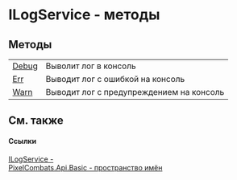 # ILogService - методы




## Методы
<table>
<tr>
<td><a href="a2f2427a-749e-4129-299e-c78827fff71c">Debug</a></td>
<td>Выволит лог в консоль</td></tr>
<tr>
<td><a href="490e2d27-4aeb-8f6c-6a98-9ab61c0ff660">Err</a></td>
<td>Выводит лог с ошибкой на консоль</td></tr>
<tr>
<td><a href="f7f8d370-2ad7-5bf5-cbf6-75317bee5570">Warn</a></td>
<td>Выводит лог с предупреждением на консоль</td></tr>
</table>

## См. также


#### Ссылки
<a href="10ed4a70-2a29-89f7-9b6e-e364d42cb27e">ILogService - </a>  
<a href="ecd6f0f4-1f0e-84e2-1224-e842f2113db7">PixelCombats.Api.Basic - пространство имён</a>  
